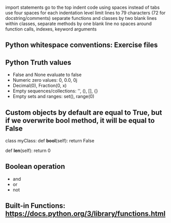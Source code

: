 import statements go to the top
indent code using spaces instead of tabs
use four spaces for each indentation level
limit lines to 79 characters (72 for docstring/comments)
separate functions and classes by two blank lines
within classes, separate methods by one blank line
no spaces around function calls, indexes, keyword arguments

## Python whitespace conventions: Exercise files


## Python Truth values
- False and None evaluate to false
- Numeric zero values: 0, 0.0, 0j
- Decimal(0), Fraction(0, x)
- Empty sequences/collections: '', (), [], {}
- Empty sets and ranges: set(), range(0)

## Custom objects by default are equal to True, but if we overwrite bool method, it will be equal to False
class myClass:
  def __bool__(self):
    return False

  def __len__(self):
    return 0

## Boolean operation
- and
- or
- not

## Built-in Functions: https://docs.python.org/3/library/functions.html
